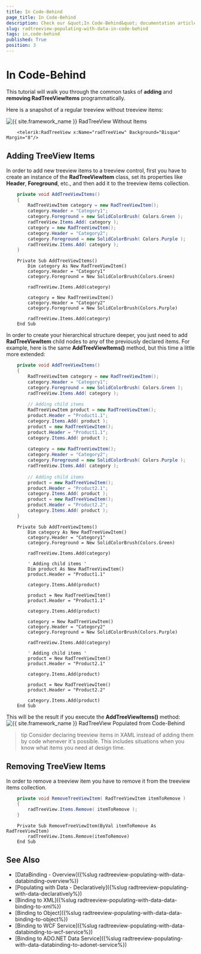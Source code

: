 ```yaml
---
title: In Code-Behind
page_title: In Code-Behind
description: Check our &quot;In Code-Behind&quot; documentation article for the RadTreeView {{ site.framework_name }} control.
slug: radtreeview-populating-with-data-in-code-behind
tags: in,code-behind
published: True
position: 3
---
```


# In Code-Behind

This tutorial will walk you through the common tasks of __adding__ and __removing RadTreeViewItems__ programmatically.  

Here is a snapshot of a regular treeview without treeview items: 

![{{ site.framework_name }} RadTreeView Without Items](images/RadTreeView_PopulatingWithDataCodeBehind___001.PNG)

```XAML
	<telerik:RadTreeView x:Name="radTreeView" Background="Bisque" Margin="8"/>
```

## Adding TreeView Items 

In order to add new treeview items to a treeview control, first you have to create an instance of the __RadTreeViewItem__ class, set its properties like __Header__, __Foreground__, etc., and then add it to the treeview items collection. 

```C#
	private void AddTreeViewItems()
	{
	    RadTreeViewItem category = new RadTreeViewItem();
	    category.Header = "Category1";
	    category.Foreground = new SolidColorBrush( Colors.Green );
	    radTreeView.Items.Add( category );
	    category = new RadTreeViewItem();
	    category.Header = "Category2";
	    category.Foreground = new SolidColorBrush( Colors.Purple );
	    radTreeView.Items.Add( category );
	}
```
```VB.NET
	Private Sub AddTreeViewItems()
	    Dim category As New RadTreeViewItem()
	    category.Header = "Category1"
	    category.Foreground = New SolidColorBrush(Colors.Green)
	
	    radTreeView.Items.Add(category)
	
	    category = New RadTreeViewItem()
	    category.Header = "Category2"
	    category.Foreground = New SolidColorBrush(Colors.Purple)
	
	    radTreeView.Items.Add(category)
	End Sub
```

In order to create your hierarchical structure deeper, you just need to add __RadTreeViewItem__ child nodes to any of the previously declared items. For example, here is the same __AddTreeViewItems()__ method, but this time a little more extended: 

```C#
	private void AddTreeViewItems()
	{
	    RadTreeViewItem category = new RadTreeViewItem();
	    category.Header = "Category1";
	    category.Foreground = new SolidColorBrush( Colors.Green );
	    radTreeView.Items.Add( category );
	
	    // Adding child items
	    RadTreeViewItem product = new RadTreeViewItem();
	    product.Header = "Product1.1";
	    category.Items.Add( product );
	    product = new RadTreeViewItem();
	    product.Header = "Product1.1";
	    category.Items.Add( product );
	
	    category = new RadTreeViewItem();
	    category.Header = "Category2";
	    category.Foreground = new SolidColorBrush( Colors.Purple );
	    radTreeView.Items.Add( category );
	
	    // Adding child items
	    product = new RadTreeViewItem();
	    product.Header = "Product2.1";
	    category.Items.Add( product );
	    product = new RadTreeViewItem();
	    product.Header = "Product2.2";
	    category.Items.Add( product );
	}
```
```VB.NET
	Private Sub AddTreeViewItems()
	    Dim category As New RadTreeViewItem()
	    category.Header = "Category1"
	    category.Foreground = New SolidColorBrush(Colors.Green)
	
	    radTreeView.Items.Add(category)
	
	    ' Adding child items '
	    Dim product As New RadTreeViewItem()
	    product.Header = "Product1.1"
	
	    category.Items.Add(product)
	
	    product = New RadTreeViewItem()
	    product.Header = "Product1.1"
	
	    category.Items.Add(product)
	
	    category = New RadTreeViewItem()
	    category.Header = "Category2"
	    category.Foreground = New SolidColorBrush(Colors.Purple)
	
	    radTreeView.Items.Add(category)
	
	    ' Adding child items '
	    product = New RadTreeViewItem()
	    product.Header = "Product2.1"
	
	    category.Items.Add(product)
	
	    product = New RadTreeViewItem()
	    product.Header = "Product2.2"
	
	    category.Items.Add(product)
	End Sub
```

This will be the result if you execute the __AddTreeViewItems()__ method: 
![{{ site.framework_name }} RadTreeView Populated from Code-Behind](images/RadTreeView_PopulatingWithDataCodeBehind___010.PNG)

>tip Consider declaring treeview items in XAML instead of adding them by code whenever it's possible. This includes situations when you know what items you need at design time.

## Removing TreeView Items 

In order to remove a treeview item you have to remove it from the treeview items collection.

```C#
	private void RemoveTreeViewItem( RadTreeViewItem itemToRemove )
	{
	    radTreeView.Items.Remove( itemToRemove );
	}
```
```VB.NET
	Private Sub RemoveTreeViewItem(ByVal itemToRemove As RadTreeViewItem)
	    radTreeView.Items.Remove(itemToRemove)
	End Sub
```

## See Also
 * [DataBinding - Overview]({%slug radtreeview-populating-with-data-databinding-overview%})
 * [Populating with Data - Declaratively]({%slug radtreeview-populating-with-data-declaratively%})
 * [Binding to XML]({%slug radtreeview-populating-with-data-data-binding-to-xml%})
 * [Binding to Object]({%slug radtreeview-populating-with-data-data-binding-to-object%})
 * [Binding to WCF Service]({%slug radtreeview-populating-with-data-databinding-to-wcf-service%})
 * [Binding to ADO.NET Data Service]({%slug radtreeview-populating-with-data-databinding-to-adonet-service%})